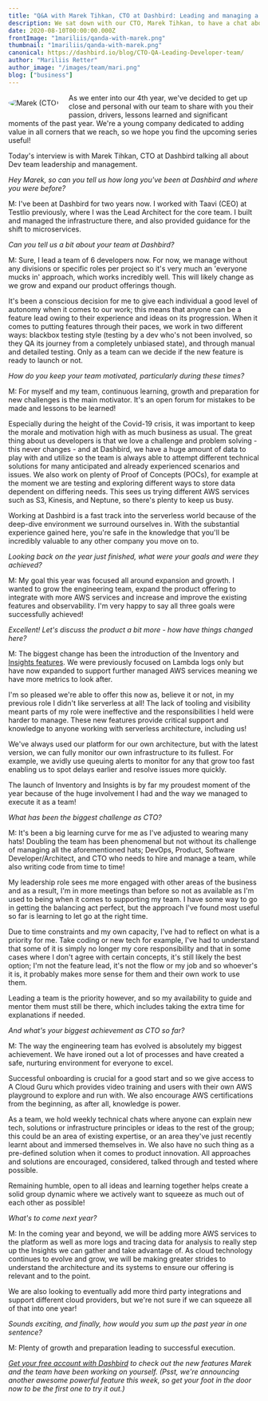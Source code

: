 ```yaml
---
title: "Q&A with Marek Tihkan, CTO at Dashbird: Leading and managing a Developer team"
description: We sat down with our CTO, Marek Tihkan, to have a chat about managing a team of developers to product development and lessons learned and, of course, serverless.
date: 2020-08-10T00:00:00.000Z
frontImage: "1mariliis/qanda-with-marek.png"
thumbnail: "1mariliis/qanda-with-marek.png"
canonical: https://dashbird.io/blog/CTO-QA-Leading-Developer-team/
author: "Mariliis Retter"
author_image: "/images/team/mari.png"
blog: ["business"]
---
```


<div class="text-justify">
    <div style="float: left; max-width: 180px; margin: 10px 20px 10px 0px;">
        <img style="border-radius: 50%; max-width: 170px;" src="/images/team/marek1.png" alt="Marek (CTO)">
    </div>
    As we enter into our 4th year, we've decided to get up close and personal with our team to share with you their passion, drivers, lessons learned and significant moments of the past year. We're a young company dedicated to adding value in all corners that we reach, so we hope you find the upcoming series useful!

</div>


Today's interview is with Marek Tihkan, CTO at Dashbird talking all about Dev team leadership and management.

_Hey Marek, so can you tell us how long you've been at Dashbird and where you were before?_

M: I've been at Dashbird for two years now. I worked with Taavi (CEO) at Testlio previously, where I was the Lead Architect for the core team. I built and managed the infrastructure there, and also provided guidance for the shift to microservices.


_Can you tell us a bit about your team at Dashbird?_

M: Sure, I lead a team of 6 developers now. For now, we manage without any divisions or specific roles per project so it's very much an 'everyone mucks in' approach, which works incredibly well. This will likely change as we grow and expand our product offerings though.

It's been a conscious decision for me to give each individual a good level of autonomy when it comes to our work; this means that anyone can be a feature lead owing to their experience and ideas on its progression. When it comes to putting features through their paces, we work in two different ways: blackbox testing style (testing by a dev who's not been involved, so they QA its journey from a completely unbiased state), and through manual and detailed testing. Only as a team can we decide if the new feature is ready to launch or not.


_How do you keep your team motivated, particularly during these times?_

M: For myself and my team, continuous learning, growth and preparation for new challenges is the main motivator. It's an open forum for mistakes to be made and lessons to be learned!

Especially during the height of the Covid-19 crisis, it was important to keep the morale and motivation high with as much business as usual. The great thing about us developers is that we love a challenge and problem solving - this never changes - and at Dashbird, we have a huge amount of data to play with and utilize so the team is always able to attempt different technical solutions for many anticipated and already experienced scenarios and issues. We also work on plenty of Proof of Concepts (POCs), for example at the moment we are testing and exploring different ways to store data dependent on differing needs. This sees us trying different AWS services such as S3, Kinesis, and Neptune, so there's plenty to keep us busy.

Working at Dashbird is a fast track into the serverless world because of the deep-dive environment we surround ourselves in. With the substantial experience gained here, you're safe in the knowledge that you'll be incredibly valuable to any other company you move on to.


_Looking back on the year just finished, what were your goals and were they achieved?_

M: My goal this year was focused all around expansion and growth. I wanted to grow the engineering team, expand the product offering to integrate with more AWS services and increase and improve the existing features and observability. I'm very happy to say all three goals were successfully achieved!


_Excellent! Let's discuss the product a bit more - how have things changed here?_

M: The biggest change has been the introduction of the Inventory and [Insights features](https://dashbird.io/features/insights-engine/). We were previously focused on Lambda logs only but have now expanded to support further managed AWS services meaning we have more metrics to look after.

I'm so pleased we're able to offer this now as, believe it or not, in my previous role I didn't like serverless at all! The lack of tooling and visibility meant parts of my role were ineffective and the responsibilities I held were harder to manage. These new features provide critical support and knowledge to anyone working with serverless architecture, including us!


We've always used our platform for our own architecture, but with the latest version, we can fully monitor our own infrastructure to its fullest. For example, we avidly use queuing alerts to monitor for any that grow too fast enabling us to spot delays earlier and resolve issues more quickly.

The launch of Inventory and Insights is by far my proudest moment of the year because of the huge involvement I had and the way we managed to execute it as a team!


_What has been the biggest challenge as CTO?_

M: It's been a big learning curve for me as I've adjusted to wearing many hats! Doubling the team has been phenomenal but not without its challenge of managing all the aforementioned hats; DevOps, Product, Software Developer/Architect, and CTO who needs to hire and manage a team, while also writing code from time to time!

My leadership role sees me more engaged with other areas of the business and as a result, I'm in more meetings than before so not as available as I'm used to being when it comes to supporting my team. I have some way to go in getting the balancing act perfect, but the approach I've found most useful so far is learning to let go at the right time.


Due to time constraints and my own capacity, I've had to reflect on what is a priority for me. Take coding or new tech for example, I've had to understand that some of it is simply no longer my core responsibility and that in some cases where I don't agree with certain concepts, it's still likely the best option; I'm not the feature lead, it's not the flow or my job and so whoever's it is, it probably makes more sense for them and their own work to use them.

Leading a team is the priority however, and so my availability to guide and mentor them must still be there, which includes taking the extra time for explanations if needed.


_And what's your biggest achievement as CTO so far?_

M: The way the engineering team has evolved is absolutely my biggest achievement. We have ironed out a lot of processes and have created a safe, nurturing environment for everyone to excel.

Successful onboarding is crucial for a good start and so we give access to A Cloud Guru which provides video training and users with their own AWS playground to explore and run with. We also encourage AWS certifications from the beginning, as after all, knowledge is power.

As a team, we hold weekly technical chats where anyone can explain new tech, solutions or infrastructure principles or ideas to the rest of the group; this could be an area of existing expertise, or an area they've just recently learnt about and immersed themselves in. We also have no such thing as a pre-defined solution when it comes to product innovation. All approaches and solutions are encouraged, considered, talked through and tested where possible.

Remaining humble, open to all ideas and learning together helps create a solid group dynamic where we actively want to squeeze as much out of each other as possible!


_What's to come next year?_

M: In the coming year and beyond, we will be adding more AWS services to the platform as well as more logs and tracing data for analysis to really step up the Insights we can gather and take advantage of. As cloud technology continues to evolve and grow, we will be making greater strides to understand the architecture and its systems to ensure our offering is relevant and to the point.

We are also looking to eventually add more third party integrations and support different cloud providers, but we're not sure if we can squeeze all of that into one year!


_Sounds exciting, and finally, how would you sum up the past year in one sentence?_

M: Plenty of growth and preparation leading to successful execution.


_[Get your free account with Dashbird](https://dashbird.io/#register) to check out the new features Marek and the team have been working on yourself. (Psst, we're announcing another awesome powerful feature this week, so get your foot in the door now to be the first one to try it out.)_
